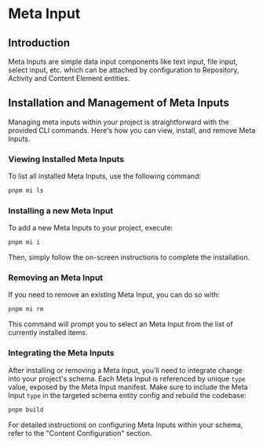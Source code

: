 # Meta Input

## Introduction

Meta Inputs are simple data input components like text input, file input,
select input, etc. which can be attached by configuration to Repository,
Activity and Content Element entities.

## Installation and Management of Meta Inputs

Managing meta inputs within your project is straightforward with the 
provided CLI commands. Here's how you can view, install, and remove Meta
Inputs.

### Viewing Installed Meta Inputs

To list all installed Meta Inputs, use the following command:

```sh
pnpm mi ls
```

### Installing a new Meta Input
To add a new Meta Inputs to your project, execute:

```sh
pnpm mi i
```

Then, simply follow the on-screen instructions to complete the installation.

### Removing an Meta Input
If you need to remove an existing Meta Input, you can do so with:

```sh
pnpm mi rm
```

This command will prompt you to select an Meta Input from the list of 
currently installed items.

### Integrating the Meta Inputs

After installing or removing a Meta Input, you'll need to integrate
change into your project's schema. Each Meta Input is referenced by
unique `type` value, exposed by the Meta Input manifest. Make sure to
include the Meta Input `type` in the targeted schema entity config and
rebuild the codebase:

```sh
pnpm build
```

For detailed instructions on configuring Meta Inputs within your schema,
refer to the "Content Configuration" section.
